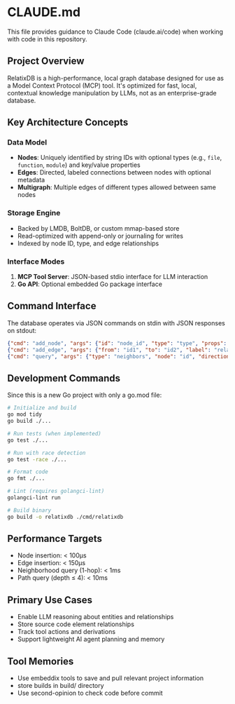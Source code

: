 # CLAUDE.md

This file provides guidance to Claude Code (claude.ai/code) when working with code in this repository.

## Project Overview
RelatixDB is a high-performance, local graph database designed for use as a Model Context Protocol (MCP) tool. It's optimized for fast, local, contextual knowledge manipulation by LLMs, not as an enterprise-grade database.

## Key Architecture Concepts

### Data Model
- **Nodes**: Uniquely identified by string IDs with optional types (e.g., `file`, `function`, `module`) and key/value properties
- **Edges**: Directed, labeled connections between nodes with optional metadata
- **Multigraph**: Multiple edges of different types allowed between same nodes

### Storage Engine
- Backed by LMDB, BoltDB, or custom mmap-based store
- Read-optimized with append-only or journaling for writes
- Indexed by node ID, type, and edge relationships

### Interface Modes
1. **MCP Tool Server**: JSON-based stdio interface for LLM interaction
2. **Go API**: Optional embedded Go package interface

## Command Interface
The database operates via JSON commands on stdin with JSON responses on stdout:

```json
{"cmd": "add_node", "args": {"id": "node_id", "type": "type", "props": {}}}
{"cmd": "add_edge", "args": {"from": "id1", "to": "id2", "label": "relationship"}}
{"cmd": "query", "args": {"type": "neighbors", "node": "id", "direction": "out"}}
```

## Development Commands
Since this is a new Go project with only a go.mod file:

```bash
# Initialize and build
go mod tidy
go build ./...

# Run tests (when implemented)
go test ./...

# Run with race detection
go test -race ./...

# Format code
go fmt ./...

# Lint (requires golangci-lint)
golangci-lint run

# Build binary
go build -o relatixdb ./cmd/relatixdb
```

## Performance Targets
- Node insertion: < 100µs
- Edge insertion: < 150µs  
- Neighborhood query (1-hop): < 1ms
- Path query (depth ≤ 4): < 10ms

## Primary Use Cases
- Enable LLM reasoning about entities and relationships
- Store source code element relationships
- Track tool actions and derivations
- Support lightweight AI agent planning and memory

## Tool Memories
- Use embeddix tools to save and pull relevant project information
- store builds in build/ directory
- Use second-opinion to check code before commit